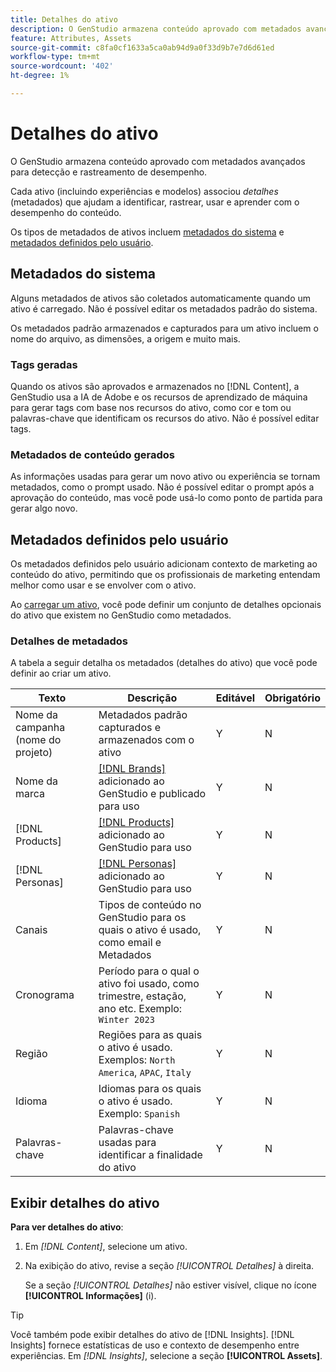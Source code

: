```yaml
---
title: Detalhes do ativo
description: O GenStudio armazena conteúdo aprovado com metadados avançados para pesquisa e rastreamento de desempenho.
feature: Attributes, Assets
source-git-commit: c8fa0cf1633a5ca0ab94d9a0f33d9b7e7d6d61ed
workflow-type: tm+mt
source-wordcount: '402'
ht-degree: 1%

---
```



# Detalhes do ativo

O GenStudio armazena conteúdo aprovado com metadados avançados para detecção e rastreamento de desempenho.

Cada ativo (incluindo experiências e modelos) associou _detalhes_ (metadados) que ajudam a identificar, rastrear, usar e aprender com o desempenho do conteúdo.

Os tipos de metadados de ativos incluem [metadados do sistema](#system-metadata) e [metadados definidos pelo usuário](#user-defined-metadata).

## Metadados do sistema

Alguns metadados de ativos são coletados automaticamente quando um ativo é carregado. Não é possível editar os metadados padrão do sistema.

Os metadados padrão armazenados e capturados para um ativo incluem o nome do arquivo, as dimensões, a origem e muito mais.

### Tags geradas

Quando os ativos são aprovados e armazenados no [!DNL Content], a GenStudio usa a IA de Adobe e os recursos de aprendizado de máquina para gerar tags com base nos recursos do ativo, como cor e tom ou palavras-chave que identificam os recursos do ativo. Não é possível editar tags.

### Metadados de conteúdo gerados

As informações usadas para gerar um novo ativo ou experiência se tornam metadados, como o prompt usado. Não é possível editar o prompt após a aprovação do conteúdo, mas você pode usá-lo como ponto de partida para gerar algo novo.

## Metadados definidos pelo usuário

Os metadados definidos pelo usuário adicionam contexto de marketing ao conteúdo do ativo, permitindo que os profissionais de marketing entendam melhor como usar e se envolver com o ativo.

Ao [carregar um ativo](/help/user-guide/content/manage-assets.md#add-assets), você pode definir um conjunto de detalhes opcionais do ativo que existem no GenStudio como metadados.

### Detalhes de metadados

A tabela a seguir detalha os metadados (detalhes do ativo) que você pode definir ao criar um ativo.

| Texto | Descrição | Editável | Obrigatório |
| ------------- | ----------- | -------- | -------- |
| Nome da campanha (nome do projeto) | Metadados padrão capturados e armazenados com o ativo | Y | N |
| Nome da marca | [[!DNL Brands]](/help/user-guide/guidelines/brands.md) adicionado ao GenStudio e publicado para uso | Y | N |
| [!DNL Products] | [[!DNL Products]](/help/user-guide/guidelines/products.md) adicionado ao GenStudio para uso | Y | N |
| [!DNL Personas] | [[!DNL Personas]](/help/user-guide/guidelines/personas.md) adicionado ao GenStudio para uso | Y | N |
| Canais | Tipos de conteúdo no GenStudio para os quais o ativo é usado, como email e Metadados | Y | N |
| Cronograma | Período para o qual o ativo foi usado, como trimestre, estação, ano etc. Exemplo: `Winter 2023` | Y | N |
| Região | Regiões para as quais o ativo é usado. Exemplos: `North America`, `APAC`, `Italy` | Y | N |
| Idioma | Idiomas para os quais o ativo é usado. Exemplo: `Spanish` | Y | N |
| Palavras-chave | Palavras-chave usadas para identificar a finalidade do ativo | Y | N |

## Exibir detalhes do ativo

**Para ver detalhes do ativo**:

1. Em _[!DNL Content]_, selecione um ativo.

1. Na exibição do ativo, revise a seção _[!UICONTROL Detalhes]_ à direita.

   Se a seção _[!UICONTROL Detalhes]_ não estiver visível, clique no ícone **[!UICONTROL Informações]** (i).

>[!TIP]
>
>Você também pode exibir detalhes do ativo de [!DNL Insights]. [!DNL Insights] fornece estatísticas de uso e contexto de desempenho entre experiências. Em _[!DNL Insights]_, selecione a seção **[!UICONTROL Assets]**.

<!-- ## History

Expand the _[!UICONTROL History]_ section to view a timeline of approvals and activity.

list other activity, show screenshot?
-->
